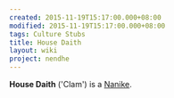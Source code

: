 ```yaml
---
created: 2015-11-19T15:17:00.000+08:00
modified: 2015-11-19T15:17:00.000+08:00
tags: Culture Stubs
title: House Daith
layout: wiki
project: nendhe
---
```


**House Daith** ('Clam') is a [Nanike](/content/kyahida_wiki/wiki/Nanike).